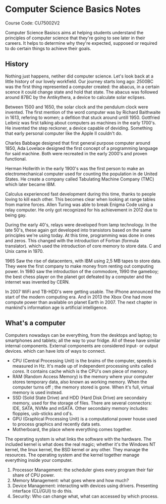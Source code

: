 # Computer Science Basics Notes

Course Code: CU75002V2

Computer Science Basiscs aims at helping students understand the principles of computer science that they're going to see later in their careers. It helps to determine why they're expected, supposed or required to do certain things to achieve their goals.

## History

Nothing just happens, netiher did computer science. Let's look back at a little history of our lovely workfield. Our journey starts long ago: 2500BC was the first thing represented a computer created: the abacus, in a certain scence it could change state and hold that state. The abacus was followed around 87BC by the Antikythera, a device to calculate solar eclipses.

Between 1500 and 1650, the solar clock and the pendulum clock were invented. The first mention of the word computer was by Richard Baithwaite in 1613, refering to women; a defition that stuck around untill 1950. Gottfried Leibniz was first talking about computers as machines in the early 1700's. He invented the step reckoner, a device capable of deviding. Something that early personal computer like the Apple II couldn't do.

Charles Babbage designed that first general purpose computer around 1850, Ada Lovelace designed the first concept of a programming language for said machine. Both were recreated in the early 2000's and proven functional.

Herman Hollerith in the early 1900's was the first person to make an electromechanical computer used for counting the population in de United States. He create a company called Tabulating Machine Company (TMC) which later became IBM.

Calculus experienced fast development during this time, thanks to people loving to kill each other. This becomes clear when looking at range tables from marine forces. Allen Turing was able to break Enigma Code using a relay computer. He only got recognized for his achievement in 2012 due to being gay.

During the early 40's, relays were developed from lamp technology. In the late 50's, these again got developed into transistors based on the same principles we're using today. At this time, programming was done in ones and zeros. This changed with the introduction of Fortran (formula translator). which used the introduction of core memory to store data. C and Unix came in 1970.

1965 Saw the rise of datacenters, with IBM using 2,5 MB tapes to store data. They were the first company to make money from renting out computing power. In 1980 saw the introduction of the commodore, 1990 the gameboy; the best chess player on the planet got defeated by a computer and the internet was invented by CERN.

In 2007 WiFi and TB-HDD's were getting usable. The iPhone announced the start of the modern computing era. And in 2013 the Xbox One had more compute power than available on planet Earth in 2007. The next chapter in mankind's information age is artificial intelligence.

## What's a computer

Computers nowadays can be everything, from the desktops and laptop; to smartphones and tablets; all the way to your fridge. All of these have similar internal components. External components are considered input- or output devices. which can have lots of ways to connect.

* CPU (Central Processing Unit) is the brains of the computer, speeds is measured in Hz. It's made up of independent processing units called *cores*. It contains cache which is the CPU's own piece of memory.
* RAM (Random Access Memory) is the memory where your computer stores temporary data, also known as working memory. When the computer turns off ; the memory stored is gone. When it's full, virtual memory is used instead.
* SSD (Solid State Drive) and HDD (Hard Disk Drive) are secondairy memory, used for the storage of files. There are several connectors: IDE, SATA, NVMe and mSATA. Other secondairy memory includes: floppies, usb-sticks and cd's.
* GPU (Graphical Processing Unit) is a computational power house used to process graphics and recently data sets.
* Motherboard, the place where everything comes together.

The operating system is what links the software with the hardware. The included kernel is what does the real magic; whether it's the Windows NT kernel, the linux kernel, the BSD kernel or any other. They manage the resources. The operating system and the kernel together manage everything inside your computer.

1. Processor Management: the scheduler gives every program their fair share of CPU power.
2. Memory Management: what goes where and how much?
3. Device Management: interacting with devices using drivers. Presenting interface (CLI/GUI) to do this.
4. Security: Who can change what, what can accessed by which process.
